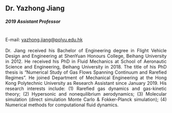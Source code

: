 ## Dr. Yazhong Jiang
##### 2019 Assistant Professor

<div align="justify">
<br/>E-mail: <a href="mailto:yazhong.jiang@polyu.edu.hk">yazhong.jiang@polyu.edu.hk</a>
<br/><br/>
Dr. Jiang received his Bachelor of Engineering degree in Flight Vehicle Design and Engineering at ShenYuan Honours College, Beihang University in 2012. He received his PhD in Fluid Mechanics at School of Aeronautic Science and Engineering, Beihang University in 2018. The title of his PhD thesis is “Numerical Study of Gas Flows Spanning Continuum and Rarefied Regimes”. He joined Department of Mechanical Engineering at the Hong Kong Polytechnic University as Research Assistant since January 2019. His research interests include:
(1) Rarefied gas dynamics and gas-kinetic theory;
(2) Hypersonic and nonequilibrium aerodynamics;
(3) Molecular simulation (direct simulation Monte Carlo & Fokker-Planck simulation);
(4) Numerical methods for computational fluid dynamics.

</div>
